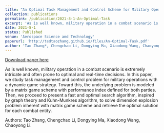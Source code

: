 ```yaml
---
title: "An Optimal Task Management and Control Scheme for Military Operations with Dynamic Game Strategy"
collection: publications
permalink: /publication/2021-8-1-An-Optimal-Task
excerpt: 'As is well known, military operation in a combat scenario is extremely intricate and often prone to optimal and real-time decisions. In this paper, we study task management and control problem for military operations with a dynamic game strategy. Toward this, the underlying problem is modeled by a matrix game scheme with performance index defined for both parties. Then, we proceed to present a fast and optimal search algorithm, inspired by graph theory and Kuhn-Munkres algorithm, to solve dimension explosion problem inherent with matrix game scheme and retrieve the optimal solution for each combat entity.'
date: 2021-8-1
status: Published
venue: 'Aerospace Science and Technology'
paperurl: 'http://tedtaozhang.github.io/files/An-Optimal-Task.pdf'
author: 'Tao Zhang*, Chengchao Li, Dongying Ma, Xiaodong Wang, Chaoyong Li.'
---
```


<a href='http://tedtaozhang.github.io/files/An-Optimal-Task.pdf'>Download paper here</a>

As is well known, military operation in a combat scenario is extremely intricate and often prone to optimal and real-time decisions. In this paper, we study task management and control problem for military operations with a dynamic game strategy. Toward this, the underlying problem is modeled by a matrix game scheme with performance index defined for both parties. Then, we proceed to present a fast and optimal search algorithm, inspired by graph theory and Kuhn-Munkres algorithm, to solve dimension explosion problem inherent with matrix game scheme and retrieve the optimal solution for each combat entity.

Authors: Tao Zhang, Chengchao Li, Dongying Ma, Xiaodong Wang, Chaoyong Li.
